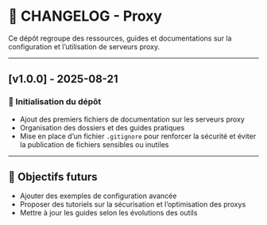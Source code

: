 # 📄 CHANGELOG - Proxy

Ce dépôt regroupe des ressources, guides et documentations sur la configuration et l’utilisation de serveurs proxy.

---

## [v1.0.0] - 2025-08-21

### 🚀 Initialisation du dépôt

- Ajout des premiers fichiers de documentation sur les serveurs proxy
- Organisation des dossiers et des guides pratiques
- Mise en place d’un fichier `.gitignore` pour renforcer la sécurité et éviter la publication de fichiers sensibles ou inutiles

---

## 📌 Objectifs futurs

- Ajouter des exemples de configuration avancée
- Proposer des tutoriels sur la sécurisation et l’optimisation des proxys
- Mettre à jour les guides selon les évolutions des outils
